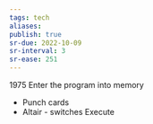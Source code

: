 ```yaml
---
tags: tech
aliases:
publish: true
sr-due: 2022-10-09
sr-interval: 3
sr-ease: 251
---
```


1975
Enter the program into memory 
- Punch cards
- Altair - switches
Execute